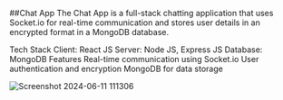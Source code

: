 ##Chat App
The Chat App is a full-stack chatting application that uses Socket.io for real-time communication and stores user details in an encrypted format in a MongoDB database.

Tech Stack
Client: React JS
Server: Node JS, Express JS
Database: MongoDB
Features
Real-time communication using Socket.io
User authentication and encryption
MongoDB for data storage


![Screenshot 2024-06-11 111306](https://github.com/harsha1464/Chat-App/assets/136953219/53efb3d1-64f0-4d2b-9421-f250a4ffe7ad)
